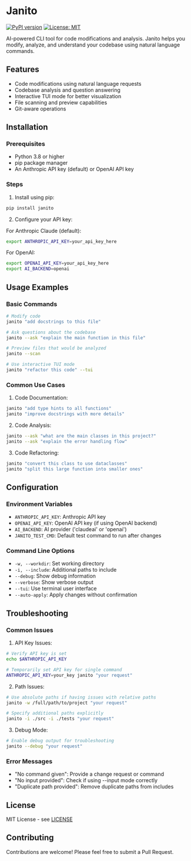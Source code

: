 # Janito

[![PyPI version](https://badge.fury.io/py/janito.svg)](https://badge.fury.io/py/janito)
[![License: MIT](https://img.shields.io/badge/License-MIT-yellow.svg)](https://opensource.org/licenses/MIT)

AI-powered CLI tool for code modifications and analysis. Janito helps you modify, analyze, and understand your codebase using natural language commands.

## Features

- Code modifications using natural language requests
- Codebase analysis and question answering
- Interactive TUI mode for better visualization
- File scanning and preview capabilities
- Git-aware operations

## Installation

### Prerequisites

- Python 3.8 or higher
- pip package manager
- An Anthropic API key (default) or OpenAI API key

### Steps

1. Install using pip:
```bash
pip install janito
```

2. Configure your API key:

For Anthropic Claude (default):
```bash
export ANTHROPIC_API_KEY=your_api_key_here
```

For OpenAI:
```bash
export OPENAI_API_KEY=your_api_key_here
export AI_BACKEND=openai
```

## Usage Examples

### Basic Commands

```bash
# Modify code
janito "add docstrings to this file"

# Ask questions about the codebase
janito --ask "explain the main function in this file"

# Preview files that would be analyzed
janito --scan

# Use interactive TUI mode
janito "refactor this code" --tui
```

### Common Use Cases

1. Code Documentation:
```bash
janito "add type hints to all functions"
janito "improve docstrings with more details"
```

2. Code Analysis:
```bash
janito --ask "what are the main classes in this project?"
janito --ask "explain the error handling flow"
```

3. Code Refactoring:
```bash
janito "convert this class to use dataclasses"
janito "split this large function into smaller ones"
```

## Configuration

### Environment Variables

- `ANTHROPIC_API_KEY`: Anthropic API key
- `OPENAI_API_KEY`: OpenAI API key (if using OpenAI backend)
- `AI_BACKEND`: AI provider ('claudeai' or 'openai')
- `JANITO_TEST_CMD`: Default test command to run after changes

### Command Line Options

- `-w, --workdir`: Set working directory
- `-i, --include`: Additional paths to include
- `--debug`: Show debug information
- `--verbose`: Show verbose output
- `--tui`: Use terminal user interface
- `--auto-apply`: Apply changes without confirmation

## Troubleshooting

### Common Issues

1. API Key Issues:
```bash
# Verify API key is set
echo $ANTHROPIC_API_KEY

# Temporarily set API key for single command
ANTHROPIC_API_KEY=your_key janito "your request"
```

2. Path Issues:
```bash
# Use absolute paths if having issues with relative paths
janito -w /full/path/to/project "your request"

# Specify additional paths explicitly
janito -i ./src -i ./tests "your request"
```

3. Debug Mode:
```bash
# Enable debug output for troubleshooting
janito --debug "your request"
```

### Error Messages

- "No command given": Provide a change request or command
- "No input provided": Check if using --input mode correctly
- "Duplicate path provided": Remove duplicate paths from includes

## License

MIT License - see [LICENSE](LICENSE)

## Contributing

Contributions are welcome! Please feel free to submit a Pull Request.